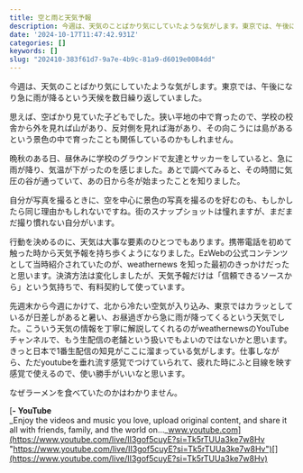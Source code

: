 ```yaml
---
title: 空と雨と天気予報
description: 今週は、天気のことばかり気にしていたような気がします。東京では、午後になり急に雨が降るという天候を数日繰り返していました。
date: '2024-10-17T11:47:42.931Z'
categories: []
keywords: []
slug: "202410-383f61d7-9a7e-4b9c-81a9-d6019e0084dd"
---
```

今週は、天気のことばかり気にしていたような気がします。東京では、午後になり急に雨が降るという天候を数日繰り返していました。

思えば、空ばかり見ていた子どもでした。狭い平地の中で育ったので、学校の校舎から外を見れば山があり、反対側を見れば海があり、その向こうには島があるという景色の中で育ったことも関係しているのかもしれません。

晩秋のある日、昼休みに学校のグラウンドで友達とサッカーをしていると、急に雨が降り、気温が下がったのを感じました。あとで調べてみると、その時間に気圧の谷が通っていて、あの日から冬が始まったことを知りました。

自分が写真を撮るときに、空を中心に景色の写真を撮るのを好むのも、もしかしたら同じ理由かもしれないですね。街のスナップショットは憧れますが、まだまだ撮り慣れない自分がいます。

行動を決めるのに、天気は大事な要素のひとつでもあります。携帯電話を初めて触った時から天気予報を持ち歩くようになりました。EzWebの公式コンテンツとして当時紹介されていたのが、weathernews を知った最初のきっかけだったと思います。決済方法は変化しましたが、天気予報だけは「信頼できるソースから」という気持ちで、有料契約して使っています。

先週末から今週にかけて、北から冷たい空気が入り込み、東京ではカラッとしているが日差しがあると暑い、お昼過ぎから急に雨が降ってくるという天気でした。こういう天気の情報を丁寧に解説してくれるのがweathernewsのYouTubeチャンネルで、もう生配信の老舗という扱いでもよいのではないかと思います。きっと日本で1番生配信の知見がここに溜まっている気がします。仕事しながら、ただyoutubeを垂れ流す感覚でつけていられて、疲れた時にふと目線を映す感覚で使えるので、使い勝手がいいなと思います。

なぜラーメンを食べていたのかはわかりません。

[**\- YouTube**  
_Enjoy the videos and music you love, upload original content, and share it all with friends, family, and the world on…_www.youtube.com](https://www.youtube.com/live/II3gof5cuyE?si=Tk5rTUUa3ke7w8Hv "https://www.youtube.com/live/II3gof5cuyE?si=Tk5rTUUa3ke7w8Hv")[](https://www.youtube.com/live/II3gof5cuyE?si=Tk5rTUUa3ke7w8Hv)